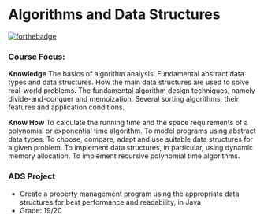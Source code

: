 # Algorithms and Data Structures

[![forthebadge](https://forthebadge.com/images/badges/made-with-java.svg)](https://forthebadge.com)

### Course Focus:

**Knowledge**
  The basics of algorithm analysis.
  Fundamental abstract data types and data structures.
  How the main data structures are used to solve real-world problems.
  The fundamental algorithm design techniques, namely divide-and-conquer and memoization.
  Several sorting algorithms, their features and application conditions.

**Know How**
  To calculate the running time and the space requirements of a polynomial or exponential time algorithm.
  To model programs using abstract data types.
  To choose, compare, adapt and use suitable data structures for a given problem.
  To implement data structures, in particular, using dynamic memory allocation.
  To implement recursive polynomial time algorithms.

### ADS Project
* Create a property management program using the appropriate data structures for best performance and readability, in Java
* Grade: 19/20